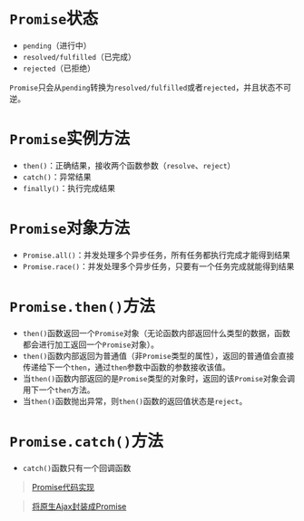 # `Promise`状态

- `pending`（进行中）
- `resolved/fulfilled`（已完成）
- `rejected`（已拒绝）

`Promise`只会从`pending`转换为`resolved/fulfilled`或者`rejected`，并且状态不可逆。

# `Promise`实例方法

- `then()`：正确结果，接收两个函数参数（`resolve`、`reject`）
- `catch()`：异常结果
- `finally()`：执行完成结果

# `Promise`对象方法

- `Promise.all()`：并发处理多个异步任务，所有任务都执行完成才能得到结果
- `Promise.race()`：并发处理多个异步任务，只要有一个任务完成就能得到结果

# `Promise.then()`方法

- `then()`函数返回一个`Promise`对象（无论函数内部返回什么类型的数据，函数都会进行加工返回一个`Promise`对象）。
- `then()`函数内部返回为普通值（非`Promise`类型的属性），返回的普通值会直接传递给下一个`then`，通过`then`参数中函数的参数接收该值。
- 当`then()`函数内部返回的是`Promise`类型的对象时，返回的该`Promise`对象会调用下一个`then`方法。
- 当`then()`函数抛出异常，则`then()`函数的返回值状态是`reject`。

# `Promise.catch()`方法

- `catch()`函数只有一个回调函数


> [Promise代码实现](https://github.com/whjin/docs/blob/main/javascript/src/Promise.js)

> [将原生Ajax封装成Promise](https://github.com/whjin/docs/blob/main/javascript/src/AjaxToPromise.js)